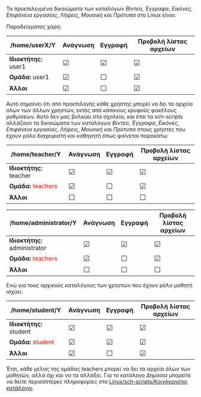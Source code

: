 Τα προεπιλεγμένα δικαιώματα των καταλόγων *Βίντεο*, *Έγγραφα*,
*Εικόνες*, *Επιφάνεια εργασίας*, *Λήψεις*, *Μουσική* και
*Πρότυπα* στο Linux είναι:

Παραδείγματος χάρη:

| /home/userΧ/Υ         | Ανάγνωση     | Εγγραφή      | Προβολή λίστας αρχείων |
| --------------------- | ------------ | ------------ | ---------------------- |
| **Ιδιοκτήτης:** user1 | <big>☑</big> | <big>☑</big> | <big>☑</big>           |
| **Ομάδα:** user1      | <big>☑</big> | <big>☐</big> | <big>☑</big>           |
| **Άλλοι**             | <big>☑</big> | <big>☐</big> | <big>☑</big>           |

Αυτό σημαίνει ότι από προεπιλογής κάθε χρήστης μπορεί να δει τα αρχεία
όλων των άλλων χρηστών, εκτός από κάποιους κρυφούς φακέλους ρυθμίσεων.
Αυτό δεν μας βολεύει στα σχολεία, και έτσι τα sch-scripts αλλάζουν τα
δικαιώματα των καταλόγων *Βίντεο*, *Έγγραφα*, *Εικόνες*, *Επιφάνεια
εργασίας*, *Λήψεις*, *Μουσική* και *Πρότυπα* στους χρήστες που έχουν
ρόλο διαχειριστή και καθηγητή όπως φαίνεται παρακάτω:

| /home/teacher/Y                                   | Ανάγνωση     | Εγγραφή      | Προβολή λίστας αρχείων |
| ------------------------------------------------- | ------------ | ------------ | ---------------------- |
| **Ιδιοκτήτης:** teacher                           | <big>☑</big> | <big>☑</big> | <big>☑</big>           |
| **Ομάδα:** <span style="color:red">teachers<span> | <big>☑</big> | <big>☐</big> | <big>☑</big>           |
| **Άλλοι**                                         | <big>☐</big> | <big>☐</big> | <big>☐</big>           |

| /home/administrator/Y                             | Ανάγνωση     | Εγγραφή      | Προβολή λίστας αρχείων |
| ------------------------------------------------- | ------------ | ------------ | ---------------------- |
| **Ιδιοκτήτης:** administrator                     | <big>☑</big> | <big>☑</big> | <big>☑</big>           |
| **Ομάδα:** <span style="color:red">teachers<span> | <big>☑</big> | <big>☐</big> | <big>☑</big>           |
| **Άλλοι**                                         | <big>☐</big> | <big>☐</big> | <big>☐</big>           |

Ενώ για τους αρχικούς καταλόγους των χρηστών που έχουν ρόλο μαθητή
ισχύει:

| /home/student/Y                                  | Ανάγνωση     | Εγγραφή      | Προβολή λίστας αρχείων |
| ------------------------------------------------ | ------------ | ------------ | ---------------------- |
| **Ιδιοκτήτης:** student                          | <big>☑</big> | <big>☑</big> | <big>☑</big>           |
| **Ομάδα:** <span style="color:red">student<span> | <big>☑</big> | <big>☑</big> | <big>☑</big>           |
| **Άλλοι**                                        | <big>☑</big> | <big>☐</big> | <big>☑</big>           |

Έτσι, κάθε μέλος της ομάδας teachers μπορεί να δει τα αρχεία όλων των
μαθητών, αλλά όχι και να τα αλλάξει. Για το κατάλογο *Δημόσια*
μπορείτε να δείτε περισσότερες πληροφορίες στο
[Linux/sch-scripts/Κοινόχρηστοι
κατάλογοι](Κοινόχρηστοι_κατάλογοι.md).